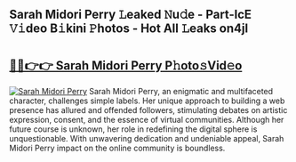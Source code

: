 ## Sarah Midori Perry 𝙻eaked 𝙽u𝚍e - Part-lcE 𝚅𝚒deo B𝚒kini 𝙿hotos - Hot All 𝙻eaks on4jl

# <h2><a href="http://ld13xq.urlbe.top/?page=Sarah+Midori+Perry">🔗🔗👉👉 Sarah Midori Perry P𝚑oto𝚜Vid𝚎o</a></h2>

[![Sarah Midori Perry](https://i.imgur.com/eBuTRDB.gif)](http://ld13xq.urlbe.top/?page=Sarah+Midori+Perry)
Sarah Midori Perry, an enigmatic and multifaceted character, challenges simple labels. Her unique approach to building a web presence has allured and offended followers, stimulating debates on artistic expression, consent, and the essence of virtual communities. Although her future course is unknown, her role in redefining the digital sphere is unquestionable. With unwavering dedication and undeniable appeal, Sarah Midori Perry impact on the online community is boundless.
